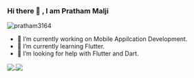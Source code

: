 ### Hi there 👋 , I am Pratham Malji
<p align="left"> <img src="https://komarev.com/ghpvc/?username=pratham3164&label=Profile Views&color=blue&style=plastic" alt="pratham3164" /> </p>
 
- 🔭 I’m currently working on Mobile Appilcation Development.
- 🌱 I’m currently learning Flutter.
- 🤔 I’m looking for help with Flutter and Dart.
<a href="https://github.com/pratham3164">
<img align="center" src="https://github-readme-stats.vercel.app/api/top-langs/?username=pratham3164&theme=dracula&line_langs_below=1" />
</a>
<a href="https://github.com/pratham3164"><img  src="https://github-readme-stats.vercel.app/api?username=pratham3164&show_icons=true&theme=dracula&line_height=27" align="center" />
</a>
<!--
**pratham3164/pratham3164** is a ✨ _special_ ✨ repository because its `README.md` (this file) appears on your GitHub profile.

Here are some ideas to get you started:


- 👯 I’m looking to collaborate on ...

- 💬 Ask me about ...
- 📫 How to reach me: ...
- 😄 Pronouns: He/His
- ⚡ Fun fact: ...
-->
